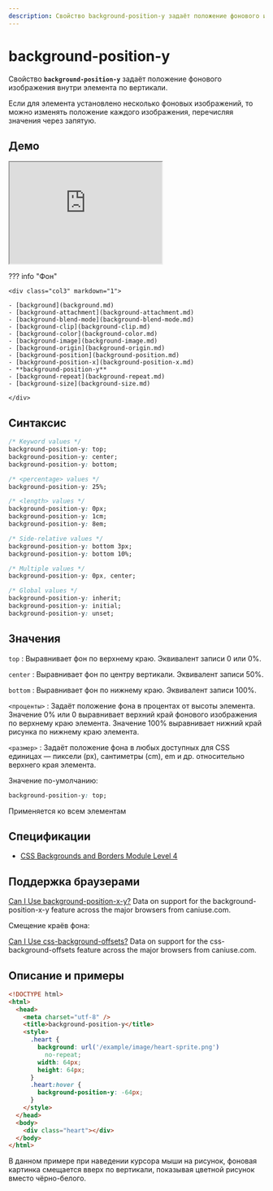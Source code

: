 ```yaml
---
description: Свойство background-position-y задаёт положение фонового изображения внутри элемента по вертикали
---
```


# background-position-y

Свойство **`background-position-y`** задаёт положение фонового изображения внутри элемента по вертикали.

Если для элемента установлено несколько фоновых изображений, то можно изменять положение каждого изображения, перечисляя значения через запятую.

## Демо

<iframe class="interactive is-default-height" height="200" src="https://interactive-examples.mdn.mozilla.net/pages/css/background-position-y.html" title="MDN Web Docs Interactive Example" loading="lazy" data-readystate="complete"></iframe>

??? info "Фон"

    <div class="col3" markdown="1">

    - [background](background.md)
    - [background-attachment](background-attachment.md)
    - [background-blend-mode](background-blend-mode.md)
    - [background-clip](background-clip.md)
    - [background-color](background-color.md)
    - [background-image](background-image.md)
    - [background-origin](background-origin.md)
    - [background-position](background-position.md)
    - [background-position-x](background-position-x.md)
    - **background-position-y**
    - [background-repeat](background-repeat.md)
    - [background-size](background-size.md)

    </div>

## Синтаксис

```css
/* Keyword values */
background-position-y: top;
background-position-y: center;
background-position-y: bottom;

/* <percentage> values */
background-position-y: 25%;

/* <length> values */
background-position-y: 0px;
background-position-y: 1cm;
background-position-y: 8em;

/* Side-relative values */
background-position-y: bottom 3px;
background-position-y: bottom 10%;

/* Multiple values */
background-position-y: 0px, center;

/* Global values */
background-position-y: inherit;
background-position-y: initial;
background-position-y: unset;
```

## Значения

`top`
: Выравнивает фон по верхнему краю. Эквивалент записи 0 или 0%.

`center`
: Выравнивает фон по центру вертикали. Эквивалент записи 50%.

`bottom`
: Выравнивает фон по нижнему краю. Эквивалент записи 100%.

`<проценты>`
: Задаёт положение фона в процентах от высоты элемента. Значение 0% или 0 выравнивает верхний край фонового изображения по верхнему краю элемента. Значение 100% выравнивает нижний край рисунка по нижнему краю элемента.

`<размер>`
: Задаёт положение фона в любых доступных для CSS единицах — пиксели (px), сантиметры (cm), em и др. относительно верхнего края элемента.

Значение по-умолчанию:

```css
background-position-y: top;
```

Применяется ко всем элементам

## Спецификации

- [CSS Backgrounds and Borders Module Level 4](https://drafts.csswg.org/css-backgrounds-4/#background-position-longhands)

## Поддержка браузерами

<p class="ciu_embed" data-feature="background-position-x-y" data-periods="future_1,current,past_1,past_2">
  <a href="http://caniuse.com/#feat=background-position-x-y">Can I Use background-position-x-y?</a> Data on support for the background-position-x-y feature across the major browsers from caniuse.com.
</p>

Смещение краёв фона:

<p class="ciu_embed" data-feature="css-background-offsets" data-periods="future_1,current,past_1,past_2">
  <a href="http://caniuse.com/#feat=css-background-offsets">Can I Use css-background-offsets?</a> Data on support for the css-background-offsets feature across the major browsers from caniuse.com.
</p>

## Описание и примеры

```html
<!DOCTYPE html>
<html>
  <head>
    <meta charset="utf-8" />
    <title>background-position-y</title>
    <style>
      .heart {
        background: url('/example/image/heart-sprite.png')
          no-repeat;
        width: 64px;
        height: 64px;
      }
      .heart:hover {
        background-position-y: -64px;
      }
    </style>
  </head>
  <body>
    <div class="heart"></div>
  </body>
</html>
```

В данном примере при наведении курсора мыши на рисунок, фоновая картинка смещается вверх по вертикали, показывая цветной рисунок вместо чёрно-белого.
